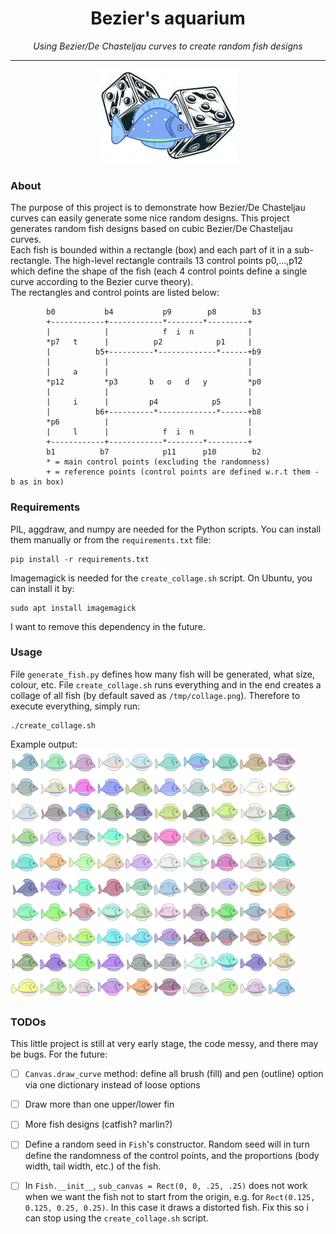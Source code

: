 <h1 align="center">Bezier's aquarium</h1>
<p align="center"><i>Using Bezier/De Chasteljau curves to create random fish designs</i></p>	
<hr><p align="center">
<img src="https://raw.githubusercontent.com/0xLeo/generative-art/master/beziers_aquarium/assets/logo.png" alt="drawing" height="150"/>

### About
The purpose of this project is to demonstrate how Bezier/De Chasteljau curves can easily generate some nice random designs. This project generates random fish designs based on cubic Bezier/De Chasteljau curves.  
Each fish is bounded within a rectangle (box) and each part of it in a sub-rectangle. The high-level rectangle contrails 13 control points p0,...,p12 which define the shape of the fish (each 4 control points define a single curve according to the Bezier curve theory).  
The rectangles and control points are listed below:
```
        b0           b4           p9        p8        b3
        +------------+------------*--------*---------+              
        |            |            f  i  n            |
        *p7   t      |          p2            p1     |
        |          b5+----------*-------------*------+b9
        |            |                               |
        |     a      |                               |
        *p12         *p3       b   o   d   y         *p0 
        |            |                               |
        |     i      |         p4            p5      |
        |          b6+----------*-------------*------+b8
        *p6          |                               |
        |     l      |            f  i  n            |
        +------------+------------*--------*---------+
        b1          b7            p11      p10        b2
        * = main control points (excluding the randomness)
        + = reference points (control points are defined w.r.t them - b as in box)

```
	
### Requirements
PIL, aggdraw, and numpy are needed for the Python scripts. You can install them manually or from the `requirements.txt` file:
```
pip install -r requirements.txt
```
Imagemagick is needed for the `create_collage.sh` script. On Ubuntu, you can install it by:
```
sudo apt install imagemagick
```
I want to remove this dependency in the future.

### Usage
File `generate_fish.py` defines how many fish will be generated, what size, colour, etc. File `create_collage.sh` runs everything and in the end creates a collage of all fish (by default saved as `/tmp/collage.png`). Therefore to execute everything, simply run:
```
./create_collage.sh
```
Example output:  
<img src="https://raw.githubusercontent.com/0xLeo/generative-art/master/beziers_aquarium/assets/output1.png" alt="drawing" height="400"/>


### TODOs
This little project is still at very early stage, the code messy, and there may be bugs. For the future:

- [ ] `Canvas.draw_curve` method: define all brush (fill) and pen (outline) option via one dictionary instead of loose options
- [ ] Draw more than one upper/lower fin
- [ ] More fish designs (catfish? marlin?)
- [ ] Define a random seed in `Fish`'s constructor. Random seed will in turn define the randomness of the control points, and the proportions (body width, tail width, etc.) of the fish.
- [ ] In `Fish.__init__`, `sub_canvas = Rect(0, 0, .25, .25)` does not work when we want the fish not to start from the origin, e.g. for `Rect(0.125, 0.125, 0.25, 0.25)`. In this case it draws a distorted fish. Fix this so i can stop using the `create_collage.sh` script. 

